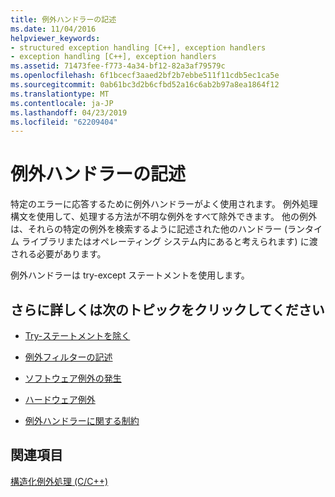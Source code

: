 ```yaml
---
title: 例外ハンドラーの記述
ms.date: 11/04/2016
helpviewer_keywords:
- structured exception handling [C++], exception handlers
- exception handling [C++], exception handlers
ms.assetid: 71473fee-f773-4a34-bf12-82a3af79579c
ms.openlocfilehash: 6f1bcecf3aaed2bf2b7ebbe511f11cdb5ec1ca5e
ms.sourcegitcommit: 0ab61bc3d2b6cfbd52a16c6ab2b97a8ea1864f12
ms.translationtype: MT
ms.contentlocale: ja-JP
ms.lasthandoff: 04/23/2019
ms.locfileid: "62209404"
---
```

# <a name="writing-an-exception-handler"></a>例外ハンドラーの記述

特定のエラーに応答するために例外ハンドラーがよく使用されます。 例外処理構文を使用して、処理する方法が不明な例外をすべて除外できます。 他の例外は、それらの特定の例外を検索するように記述された他のハンドラー (ランタイム ライブラリまたはオペレーティング システム内にあると考えられます) に渡される必要があります。

例外ハンドラーは try-except ステートメントを使用します。

## <a name="what-do-you-want-to-know-more-about"></a>さらに詳しくは次のトピックをクリックしてください

- [Try-ステートメントを除く](../cpp/try-except-statement.md)

- [例外フィルターの記述](../cpp/writing-an-exception-filter.md)

- [ソフトウェア例外の発生](../cpp/raising-software-exceptions.md)

- [ハードウェア例外](../cpp/hardware-exceptions.md)

- [例外ハンドラーに関する制約](../cpp/restrictions-on-exception-handlers.md)

## <a name="see-also"></a>関連項目

[構造化例外処理 (C/C++)](../cpp/structured-exception-handling-c-cpp.md)